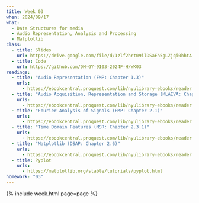 ```yaml
---
title: Week 03
when: 2024/09/17
what:
  - Data Structures for media
  - Audio Representation, Analysis and Processing
  - Matplotlib
class:
  - title: Slides
    url: https://drive.google.com/file/d/1zlf2hrt09ilDSaEh5gLZjqi0hhtA-IXB/
  - title: Code
    url: https://github.com/DM-GY-9103-2024F-H/WK03
readings:
  - title: "Audio Representation (FMP: Chapter 1.3)"
    urls:
      - https://ebookcentral.proquest.com/lib/nyulibrary-ebooks/reader.action?docID=6546214&ppg=47
  - title: "Audio Acquisition, Representation and Storage (MLAIVA: Chapter 2)"
    urls:
      - https://ebookcentral.proquest.com/lib/nyulibrary-ebooks/reader.action?docID=3062703&ppg=27
  - title: "Fourier Analysis of Signals (FMP: Chapter 2.1)"
    urls:
      - https://ebookcentral.proquest.com/lib/nyulibrary-ebooks/reader.action?docID=6546214&ppg=68
  - title: "Time Domain Features (MSR: Chapter 2.3.1)"
    urls:
      - https://ebookcentral.proquest.com/lib/nyulibrary-ebooks/reader.action?docID=4533869&ppg=63
  - title: "Matplotlib (DSAP: Chapter 2.6)"
    urls:
      - https://ebookcentral.proquest.com/lib/nyulibrary-ebooks/reader.action?docID=5264120&ppg=118
  - title: Pyplot
    urls:
      - https://matplotlib.org/stable/tutorials/pyplot.html
homework: "03"
---
```

{% include week.html page=page %}
